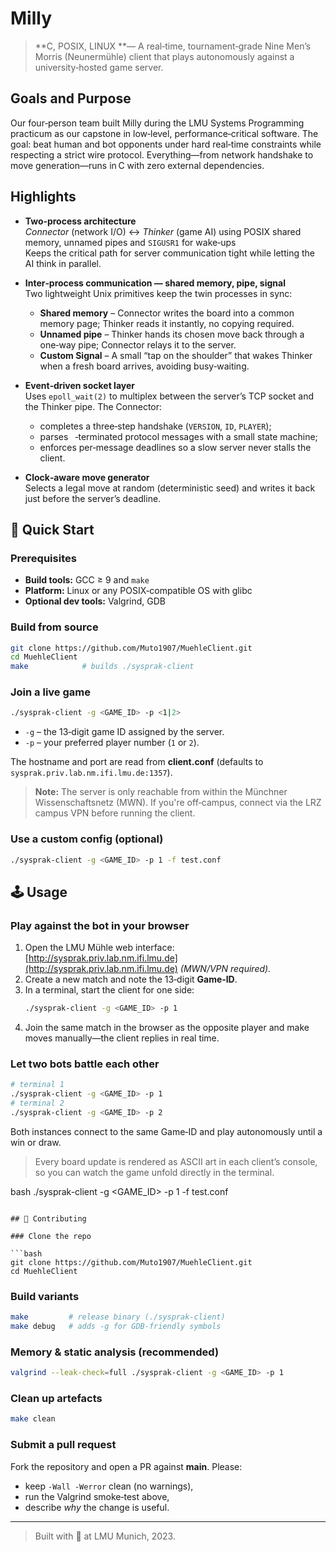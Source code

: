 # Milly

> \*\*C, POSIX, LINUX \*\*— A real‑time, tournament‑grade Nine Men’s Morris (Neunermühle) client that plays autonomously against a university‑hosted game server.

## Goals and Purpose

Our four‑person team built Milly during the LMU Systems Programming practicum as our capstone in low‑level, performance‑critical software. The goal: beat human and bot opponents under hard real‑time constraints while respecting a strict wire protocol. Everything—from network handshake to move generation—runs in C with zero external dependencies.

## Highlights

- **Two‑process architecture**\
  *Connector* (network I/O) ↔ *Thinker* (game AI) using POSIX shared memory, unnamed pipes and `SIGUSR1` for wake‑ups\
  Keeps the critical path for server communication tight while letting the AI think in parallel.

- **Inter‑process communication — shared memory, pipe, signal**\
  Two lightweight Unix primitives keep the twin processes in sync:

  - **Shared memory** – Connector writes the board into a common memory page; Thinker reads it instantly, no copying required.
  - **Unnamed pipe** – Thinker hands its chosen move back through a one‑way pipe; Connector relays it to the server.
  - **Custom Signal** – A small “tap on the shoulder” that wakes Thinker when a fresh board arrives, avoiding busy‑waiting.

- **Event‑driven socket layer**\
  Uses `epoll_wait(2)` to multiplex between the server’s TCP socket and the Thinker pipe. The Connector:

  - completes a three‑step handshake (`VERSION`, `ID`, `PLAYER`);
  - parses ` `‑terminated protocol messages with a small state machine;
  - enforces per‑message deadlines so a slow server never stalls the client.

- **Clock‑aware move generator**\
  Selects a legal move at random (deterministic seed) and writes it back just before the server’s deadline.

## 🚀 Quick Start

### Prerequisites

- **Build tools:** GCC ≥ 9 and `make`
- **Platform:** Linux or any POSIX‑compatible OS with glibc
- **Optional dev tools:** Valgrind, GDB

### Build from source

```bash
git clone https://github.com/Muto1907/MuehleClient.git
cd MuehleClient
make            # builds ./sysprak-client
```

### Join a live game

```bash
./sysprak-client -g <GAME_ID> -p <1|2>
```

- `-g` – the 13‑digit game ID assigned by the server.
- `-p` – your preferred player number (`1` or `2`).

The hostname and port are read from **client.conf** (defaults to `sysprak.priv.lab.nm.ifi.lmu.de:1357`).

> **Note:** The server is only reachable from within the Münchner Wissenschaftsnetz (MWN). If you're off‑campus, connect via the LRZ campus VPN before running the client.

### Use a custom config (optional)

```bash
./sysprak-client -g <GAME_ID> -p 1 -f test.conf
```

## 🕹️ Usage

### Play against the bot in your browser

1. Open the LMU Mühle web interface: [http://sysprak.priv.lab.nm.ifi.lmu.de](http://sysprak.priv.lab.nm.ifi.lmu.de) *(MWN/VPN required).*
2. Create a new match and note the 13‑digit **Game‑ID**.
3. In a terminal, start the client for one side:
   ```bash
   ./sysprak-client -g <GAME_ID> -p 1
   ```
4. Join the same match in the browser as the opposite player and make moves manually—the client replies in real time.

### Let two bots battle each other

```bash
# terminal 1
./sysprak-client -g <GAME_ID> -p 1
# terminal 2
./sysprak-client -g <GAME_ID> -p 2
```

Both instances connect to the same Game‑ID and play autonomously until a win or draw.

> Every board update is rendered as ASCII art in each client’s console, so you can watch the game unfold directly in the terminal.

bash ./sysprak-client -g \<GAME\_ID> -p 1 -f test.conf

````

## 🤝 Contributing

### Clone the repo

```bash
git clone https://github.com/Muto1907/MuehleClient.git
cd MuehleClient
````

### Build variants

```bash
make         # release binary (./sysprak-client)
make debug   # adds -g for GDB-friendly symbols
```

### Memory & static analysis (recommended)

```bash
valgrind --leak-check=full ./sysprak-client -g <GAME_ID> -p 1
```

### Clean up artefacts

```bash
make clean
```

### Submit a pull request

Fork the repository and open a PR against **main**. Please:

- keep `-Wall -Werror` clean (no warnings),
- run the Valgrind smoke‑test above,
- describe *why* the change is useful.

---


> Built with 💙 at LMU Munich, 2023.

